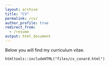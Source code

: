 ```yaml
---
layout: archive
title: "CV"
permalink: /cv/
author_profile: true
redirect_from:
  - /resume
output: html_document
---
```

<!-- ---
permalink: /cv/
title: "CV"
excerpt: "Curriculum Vitae"
author_profile: true
--- -->

Below you will find my curriculum vitae. 
```{r, echo=FALSE}
htmltools::includeHTML("files/cv_conard.html")
```
